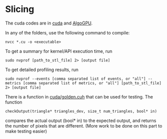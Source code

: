 # Slicing

The cuda codes are in [cuda](./cuda/) and [AlgoGPU](./AlgoGPU/).

In any of the folders, use the following command to compile:

``nvcc *.cu -o <executable>``

To get a summary for kernel/API execution time, run

``sudo nvprof [path_to_stl_file] 2> [output file]``

To get detailed profiling results, run

``sudo nvprof --events [comma separated list of events, or "all"] --metrics [comma separated list of metrics, or "all"] [path_to_stl_file] 2> [output file]``

There is a function in [cuda/golden.cuh](./cuda/golden.cuh) that can be used for testing. The function

``checkOutput(triangle* triangles_dev, size_t num_triangles, bool* in)`` 

compares the actual output (bool* in) to the expected output, and returns the number of pixels that are different.
(More work to be done on this part to make testing easier)
